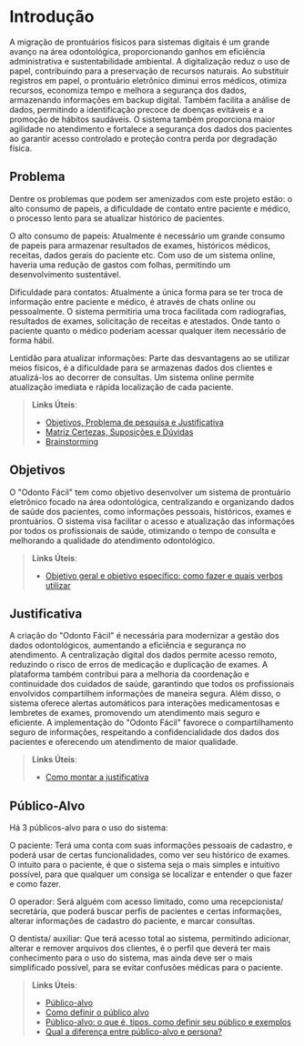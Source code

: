 # Introdução

A migração de prontuários físicos para sistemas digitais é um grande avanço na área odontológica, proporcionando ganhos em eficiência administrativa e sustentabilidade ambiental. A digitalização reduz o uso de papel, contribuindo para a preservação de recursos naturais. Ao substituir registros em papel, o prontuário eletrônico diminui erros médicos, otimiza recursos, economiza tempo e melhora a segurança dos dados, armazenando informações em backup digital. Também facilita a análise de dados, permitindo a identificação precoce de doenças evitáveis e a promoção de hábitos saudáveis. O sistema também proporciona maior agilidade no atendimento e fortalece a segurança dos dados dos pacientes ao garantir acesso controlado e proteção contra perda por degradação física.

## Problema

Dentre os problemas que podem ser amenizados com este projeto estão: o alto consumo de papeis, a dificuldade de contato entre paciente e médico, o processo lento para se atualizar histórico de pacientes.

O alto consumo de papeis: Atualmente é necessário um grande consumo de papeis para armazenar resultados de exames, históricos médicos, receitas, dados gerais do paciente etc. Com uso de um sistema online, haveria uma redução de gastos com folhas, permitindo um desenvolvimento sustentável.

Dificuldade para contatos: Atualmente a única forma para se ter troca de informação entre paciente e médico, é através de chats online ou pessoalmente. O sistema permitiria uma troca facilitada com radiografias, resultados de exames, solicitação de receitas e atestados. Onde tanto o paciente quanto o médico poderiam acessar qualquer item necessário de forma hábil.

Lentidão para atualizar informações: Parte das desvantagens ao se utilizar meios físicos, é a dificuldade para se armazenas dados dos clientes e atualizá-los ao decorrer de consultas. Um sistema online permite atualização imediata e rápida localização de cada paciente.

> **Links Úteis**:
> - [Objetivos, Problema de pesquisa e Justificativa](https://medium.com/@versioparole/objetivos-problema-de-pesquisa-e-justificativa-c98c8233b9c3)
> - [Matriz Certezas, Suposições e Dúvidas](https://medium.com/educa%C3%A7%C3%A3o-fora-da-caixa/matriz-certezas-suposi%C3%A7%C3%B5es-e-d%C3%BAvidas-fa2263633655)
> - [Brainstorming](https://www.euax.com.br/2018/09/brainstorming/)

## Objetivos

O "Odonto Fácil" tem como objetivo desenvolver um sistema de prontuário eletrônico focado na área odontológica, centralizando e organizando dados de saúde dos pacientes, como informações pessoais, históricos, exames e prontuários. O sistema visa facilitar o acesso e atualização das informações por todos os profissionais de saúde, otimizando o tempo de consulta e melhorando a qualidade do atendimento odontológico.
 
> **Links Úteis**:
> - [Objetivo geral e objetivo específico: como fazer e quais verbos utilizar](https://blog.mettzer.com/diferenca-entre-objetivo-geral-e-objetivo-especifico/)

## Justificativa

A criação do "Odonto Fácil" é necessária para modernizar a gestão dos dados odontológicos, aumentando a eficiência e segurança no atendimento. A centralização digital dos dados permite acesso remoto, reduzindo o risco de erros de medicação e duplicação de exames. A plataforma também contribui para a melhoria da coordenação e continuidade dos cuidados de saúde, garantindo que todos os profissionais envolvidos compartilhem informações de maneira segura. Além disso, o sistema oferece alertas automáticos para interações medicamentosas e lembretes de exames, promovendo um atendimento mais seguro e eficiente. A implementação do "Odonto Fácil" favorece o compartilhamento seguro de informações, respeitando a confidencialidade dos dados dos pacientes e oferecendo um atendimento de maior qualidade.

> **Links Úteis**:
> - [Como montar a justificativa](https://guiadamonografia.com.br/como-montar-justificativa-do-tcc/)

## Público-Alvo

Há 3 públicos-alvo para o uso do sistema:

O paciente: Terá uma conta com suas informações pessoais de cadastro, e poderá usar de certas funcionalidades, como ver seu histórico de exames. O intuito para o paciente, é que o sistema seja o mais simples e intuitivo possível, para que qualquer um consiga se localizar e entender o que fazer e como fazer.

O operador: Será alguém com acesso limitado, como uma recepcionista/ secretária, que poderá buscar perfis de pacientes e certas informações, alterar informações de cadastro do paciente, e marcar consultas. 

O dentista/ auxiliar: Que terá acesso total ao sistema, permitindo adicionar, alterar e remover arquivos dos clientes, é o perfil que deverá ter mais conhecimento para o uso do sistema, mas ainda deve ser o mais simplificado possível, para se evitar confusões médicas para o paciente.


> **Links Úteis**:
> - [Público-alvo](https://blog.hotmart.com/pt-br/publico-alvo/)
> - [Como definir o público alvo](https://exame.com/pme/5-dicas-essenciais-para-definir-o-publico-alvo-do-seu-negocio/)
> - [Público-alvo: o que é, tipos, como definir seu público e exemplos](https://klickpages.com.br/blog/publico-alvo-o-que-e/)
> - [Qual a diferença entre público-alvo e persona?](https://rockcontent.com/blog/diferenca-publico-alvo-e-persona/)
